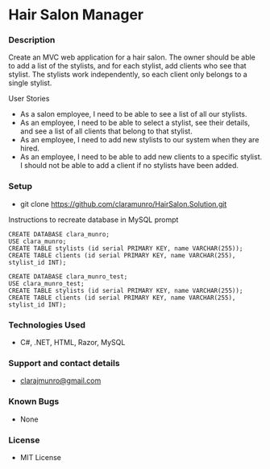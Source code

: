 # Hair Salon Manager

### Description
Create an MVC web application for a hair salon. The owner should be able to add a list of the stylists, and for each stylist, add clients who see that stylist. The stylists work independently, so each client only belongs to a single stylist.

User Stories
* As a salon employee, I need to be able to see a list of all our stylists.
* As an employee, I need to be able to select a stylist, see their details, and see a list of all clients that belong to that stylist.
* As an employee, I need to add new stylists to our system when they are hired.
* As an employee, I need to be able to add new clients to a specific stylist. I should not be able to add a client if no stylists have been added.

### Setup
* git clone https://github.com/claramunro/HairSalon.Solution.git

Instructions to recreate database in MySQL prompt
```
CREATE DATABASE clara_munro;
USE clara_munro;
CREATE TABLE stylists (id serial PRIMARY KEY, name VARCHAR(255));
CREATE TABLE clients (id serial PRIMARY KEY, name VARCHAR(255), stylist_id INT);
```
```
CREATE DATABASE clara_munro_test;
USE clara_munro_test;
CREATE TABLE stylists (id serial PRIMARY KEY, name VARCHAR(255));
CREATE TABLE clients (id serial PRIMARY KEY, name VARCHAR(255), stylist_id INT);
```

### Technologies Used
* C#, .NET, HTML, Razor, MySQL

### Support and contact details
* clarajmunro@gmail.com

### Known Bugs
* None

### License
* MIT License
